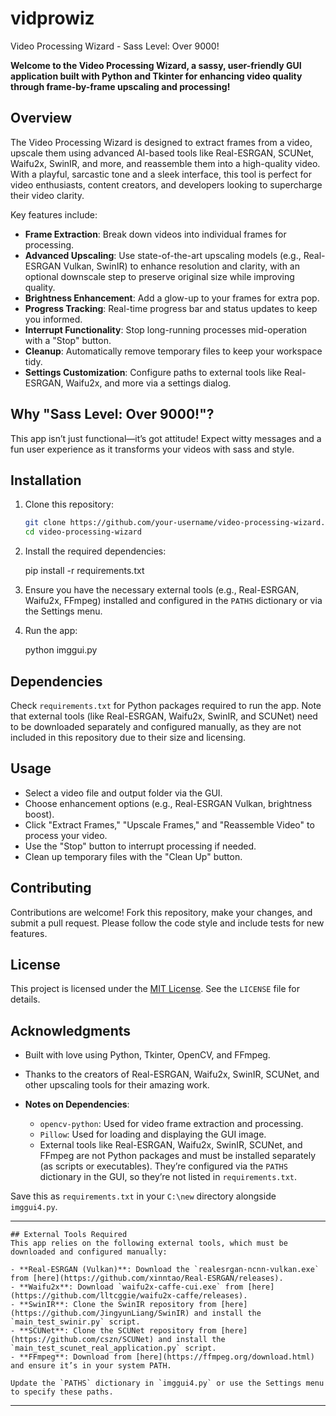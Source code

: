 # vidprowiz

Video Processing Wizard - Sass Level: Over 9000!

**Welcome to the Video Processing Wizard, a sassy, user-friendly GUI application built with Python and Tkinter for enhancing video quality through frame-by-frame upscaling and processing!**

## Overview
The Video Processing Wizard is designed to extract frames from a video, upscale them using advanced AI-based tools like Real-ESRGAN, SCUNet, Waifu2x, SwinIR, and more, and reassemble them into a high-quality video. With a playful, sarcastic tone and a sleek interface, this tool is perfect for video enthusiasts, content creators, and developers looking to supercharge their video clarity.

Key features include:
- **Frame Extraction**: Break down videos into individual frames for processing.
- **Advanced Upscaling**: Use state-of-the-art upscaling models (e.g., Real-ESRGAN Vulkan, SwinIR) to enhance resolution and clarity, with an optional downscale step to preserve original size while improving quality.
- **Brightness Enhancement**: Add a glow-up to your frames for extra pop.
- **Progress Tracking**: Real-time progress bar and status updates to keep you informed.
- **Interrupt Functionality**: Stop long-running processes mid-operation with a "Stop" button.
- **Cleanup**: Automatically remove temporary files to keep your workspace tidy.
- **Settings Customization**: Configure paths to external tools like Real-ESRGAN, Waifu2x, and more via a settings dialog.

## Why "Sass Level: Over 9000!"?
This app isn’t just functional—it’s got attitude! Expect witty messages and a fun user experience as it transforms your videos with sass and style.

## Installation
1. Clone this repository:
   ```bash
   git clone https://github.com/your-username/video-processing-wizard.git
   cd video-processing-wizard
   ```
2. Install the required dependencies:
   
   pip install -r requirements.txt
   
3. Ensure you have the necessary external tools (e.g., Real-ESRGAN, Waifu2x, FFmpeg) installed and configured in the `PATHS` dictionary or via the Settings menu.
4. Run the app:
 
   python imggui.py
 

## Dependencies
Check `requirements.txt` for Python packages required to run the app. Note that external tools (like Real-ESRGAN, Waifu2x, SwinIR, and SCUNet) need to be downloaded separately and configured manually, as they are not included in this repository due to their size and licensing.

## Usage
- Select a video file and output folder via the GUI.
- Choose enhancement options (e.g., Real-ESRGAN Vulkan, brightness boost).
- Click "Extract Frames," "Upscale Frames," and "Reassemble Video" to process your video.
- Use the "Stop" button to interrupt processing if needed.
- Clean up temporary files with the "Clean Up" button.

## Contributing
Contributions are welcome! Fork this repository, make your changes, and submit a pull request. Please follow the code style and include tests for new features.

## License
This project is licensed under the [MIT License](LICENSE). See the `LICENSE` file for details.

## Acknowledgments
- Built with love using Python, Tkinter, OpenCV, and FFmpeg.
- Thanks to the creators of Real-ESRGAN, Waifu2x, SwinIR, SCUNet, and other upscaling tools for their amazing work.



- **Notes on Dependencies**:
  - `opencv-python`: Used for video frame extraction and processing.
  - `Pillow`: Used for loading and displaying the GUI image.
  - External tools like Real-ESRGAN, Waifu2x, SwinIR, SCUNet, and FFmpeg are not Python packages and must be installed separately (as scripts or executables). They’re configured via the `PATHS` dictionary in the GUI, so they’re not listed in `requirements.txt`.

Save this as `requirements.txt` in your `C:\new` directory alongside `imggui4.py`.

---


  ```
  ## External Tools Required
  This app relies on the following external tools, which must be downloaded and configured manually:

  - **Real-ESRGAN (Vulkan)**: Download the `realesrgan-ncnn-vulkan.exe` from [here](https://github.com/xinntao/Real-ESRGAN/releases).
  - **Waifu2x**: Download `waifu2x-caffe-cui.exe` from [here](https://github.com/lltcggie/waifu2x-caffe/releases).
  - **SwinIR**: Clone the SwinIR repository from [here](https://github.com/JingyunLiang/SwinIR) and install the `main_test_swinir.py` script.
  - **SCUNet**: Clone the SCUNet repository from [here](https://github.com/cszn/SCUNet) and install the `main_test_scunet_real_application.py` script.
  - **FFmpeg**: Download from [here](https://ffmpeg.org/download.html) and ensure it’s in your system PATH.

  Update the `PATHS` dictionary in `imggui4.py` or use the Settings menu to specify these paths.
  ```

---

